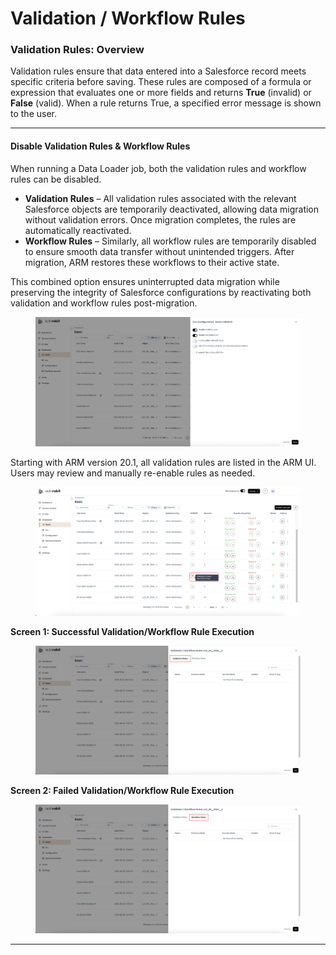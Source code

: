 # Validation / Workflow Rules

### Validation Rules: Overview <a href="#validation-rules-overview" id="validation-rules-overview"></a>

Validation rules ensure that data entered into a Salesforce record meets specific criteria before saving. These rules are composed of a formula or expression that evaluates one or more fields and returns **True** (invalid) or **False** (valid). When a rule returns True, a specified error message is shown to the user.

***

#### Disable Validation Rules & Workflow Rules

When running a Data Loader job, both the validation rules and workflow rules can be disabled.

* **Validation Rules** – All validation rules associated with the relevant Salesforce objects are temporarily deactivated, allowing data migration without validation errors. Once migration completes, the rules are automatically reactivated.
* **Workflow Rules** – Similarly, all workflow rules are temporarily disabled to ensure smooth data transfer without unintended triggers. After migration, ARM restores these workflows to their active state.

This combined option ensures uninterrupted data migration while preserving the integrity of Salesforce configurations by reactivating both validation and workflow rules post-migration.

<figure><img src="../../../../.gitbook/assets/WorkflowValidation Rules - Validation Rules - 1.png" alt=""><figcaption></figcaption></figure>

Starting with ARM version 20.1, all validation rules are listed in the ARM UI. Users may review and manually re-enable rules as needed.

<figure><img src="../../../../.gitbook/assets/WorkflowValidation Rules - 2.png" alt=""><figcaption></figcaption></figure>

**Screen 1: Successful Validation/Workflow Rule Execution**

<figure><img src="../../../../.gitbook/assets/WorkflowValidation Rules - 3.png" alt=""><figcaption></figcaption></figure>

**Screen 2: Failed Validation/Workflow Rule Execution**

<figure><img src="../../../../.gitbook/assets/WorkflowValidation Rules - 4.png" alt=""><figcaption></figcaption></figure>

***



